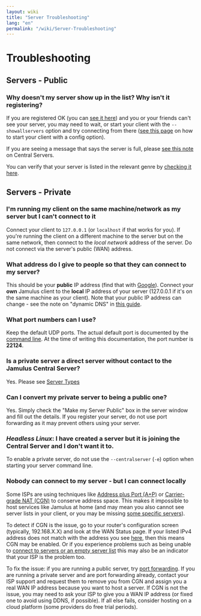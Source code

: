 ```yaml
---
layout: wiki
title: "Server Troubleshooting"
lang: "en"
permalink: "/wiki/Server-Troubleshooting"
---
```


# Troubleshooting

## Servers - Public

### Why doesn't my server show up in the list? Why isn't it registering?

If you are registered OK (you can [see it here](https://explorer.jamulus.io/)) and you or your friends can't see your server, you may need to wait, or start your client with the `--showallservers` option and try connecting from there ([see this page](Command-Line-Options) on how to start your client with a config option).

If you are seeing a message that says the server is full, please [see this note](Central-Servers) on Central Servers.

You can verify that your server is listed in the relevant genre by [checking it here](https://explorer.jamulus.io/).

## Servers - Private

### I'm running my client on the same machine/network as my server but I can't connect to it

Connect your client to `127.0.0.1` (or `localhost` if that works for you). If you're running the client on a different machine to the server but on the same network, then connect to the _local network_ address of the server. Do not connect via the server's public (WAN) address.

### What address do I give to people so that they can connect to my server?

This should be your **public** IP address (find that with [Google](https://www.google.com/search?q=whatsmyip)). Connect your **own** Jamulus client to the **local** IP address of your server (127.0.0.1 if it's on the same machine as your client). Note that your public IP address can change - see the note on "dynamic DNS" in [this guide](Running-a-Private-Server).

### What port numbers can I use?

Keep the default UDP ports. The actual default port is documented by the [command line](Command-Line-Options). At the time of writing this documentation, the port number is **22124**.

### Is a private server a direct server without contact to the Jamulus Central Server?

Yes. Please see [Server Types](Choosing-a-Server-Type)

### Can I convert my private server to being a public one?

Yes. Simply check the "Make my Server Public" box in the server window and fill out the details. If you register your server, do not use port forwarding as it may prevent others using your server.

### **_Headless Linux_**: I have created a server but it is joining the Central Server and I don't want it to.

To enable a private server, do not use the `--centralserver` (`-e`) option when starting your server command line.

### Nobody can connect to my server - but I can connect locally

Some ISPs are using techniques like [Address plus Port (A+P)](https://en.wikipedia.org/wiki/Address_plus_Port) or [Carrier-grade NAT (CGN)](https://en.wikipedia.org/wiki/Carrier-grade_NAT) to conserve address space. This makes it impossible to host services like Jamulus at home (and may mean you also cannot see server lists in your client, or you may be missing [some specific servers](https://sourceforge.net/p/llcon/discussion/server/thread/f72b293af0/)).

To detect if CGN is the issue, go to your router's configuration screen (typically, 192.168.X.X) and look at the WAN Status page. If your listed IPv4 address does not match with the address you see [here](https://ifconfig.me), then this means CGN may be enabled. Or if you experience problems such as being unable to [connect to servers or an empty server list](https://sourceforge.net/p/llcon/discussion/533517/thread/b3eea395c4/) this may also be an indicator that your ISP is the problem too.

To fix the issue: if you are running a public server, try [port forwarding](Running-a-Private-Server#port-forwarding). If you are running a private server and are port forwarding already, contact your ISP support and request them to remove you from CGN and assign you a real WAN IP address because you want to host a server. If CGN is not the issue, you may need to ask your ISP to give you a WAN IP address (or fixed one to avoid using DDNS, if possible). If all else fails, consider hosting on a cloud platform (some providers do free trial periods).
